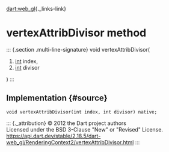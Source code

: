 [dart:web\_gl](../../dart-web_gl/dart-web_gl-library){._links-link}

vertexAttribDivisor method
==========================

::: {.section .multi-line-signature}
void vertexAttribDivisor(

1.  [int](../../dart-core/int-class) index,
2.  [int](../../dart-core/int-class) divisor

)
:::

Implementation {#source}
--------------

``` {.language-dart data-language="dart"}
void vertexAttribDivisor(int index, int divisor) native;
```

::: {._attribution}
© 2012 the Dart project authors\
Licensed under the BSD 3-Clause \"New\" or \"Revised\" License.\
<https://api.dart.dev/stable/2.18.5/dart-web_gl/RenderingContext2/vertexAttribDivisor.html>
:::
